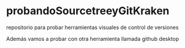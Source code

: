 # probandoSourcetreeyGitKraken
repositorio para probar herramientas visuales de control de versiones 

Además vamos a probar con otra herramienta llamada github desktop